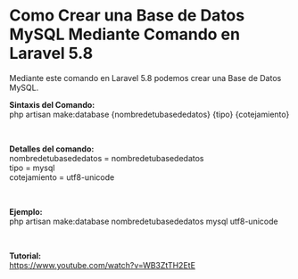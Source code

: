 # Como Crear una Base de Datos MySQL Mediante Comando en Laravel 5.8 
Mediante este comando en Laravel 5.8 podemos crear una Base de Datos MySQL.

<strong>Sintaxis del Comando: </strong><br>
php artisan make:database {nombredetubasededatos} {tipo} {cotejamiento}

<br>

<strong>Detalles del comando: </strong><br>
nombredetubasededatos = nombredetubasededatos<br>
tipo = mysql<br>
cotejamiento = utf8-unicode

<br>

<strong>Ejemplo: </strong><br>
php artisan make:database nombredetubasededatos mysql utf8-unicode

<br>

<strong>Tutorial: </strong><br>
https://www.youtube.com/watch?v=WB3ZtTH2EtE 
